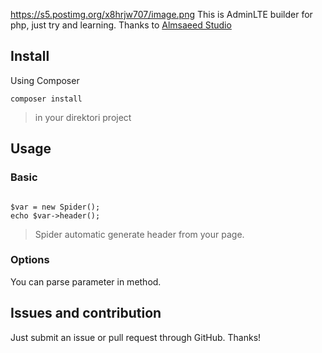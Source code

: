 https://s5.postimg.org/x8hrjw707/image.png
This is AdminLTE builder for php, just try and learning. Thanks to <a href="http://almsaeedstudio.com">Almsaeed Studio</a>

## Install

Using Composer

```
composer install
```

> in your direktori project

## Usage

### Basic

<code>
$var = new Spider();
echo $var->header();
</code>

> Spider automatic generate header from your page.

### Options

You can parse parameter in method.


## Issues and contribution

Just submit an issue or pull request through GitHub. Thanks!
